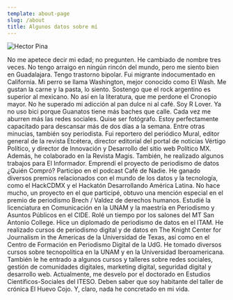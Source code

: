 ```yaml
---
template: about-page
slug: /about
title: Algunos datos sobre mí
---
```



![Hector Pina](/assets/yop.jpg "Hector Pina")

No me apetece decir mi edad; no pregunten. He cambiado de nombre tres veces. No tengo arraigo en ningún rincón del mundo, pero me siento bien en Guadalajara. Tengo trastorno bipolar. Fui migrante indocumentado en California. Mi perro se llama Washington, mejor conocido como El Wash. Me gustan la carne y la pasta, lo siento. Sostengo que el rock argentino es superior al mexicano. No así en la literatura, que me perdone el Cronopio mayor. No he superado mi adicción al pan dulce ni al café. Soy R Lover. Ya no uso bici porque Guanatos tiene más baches que calle. Cada vez me aburren más las redes sociales. Quise ser fotógrafo. Estoy perfectamente capacitado para descansar más de dos días a la semana. Entre otras minucias, también soy periodista. Fui reportero del periódico Mural, editor general de la revista Etcétera, director editorial del portal de noticias Vértigo Político, y director de Innovación y Desarrollo del sitio web Político MX. Además, he colaborado en la Revista Magis. También, he realizado algunos trabajos para El Informador. Emprendí el proyecto de periodismo de datos ¿Quién Compró? Participo en el podcast Café de Nadie. He ganado diversos premios relacionados con el mundo de los datos y la tecnología, como el HackCDMX y el Hackatón Desarrollando América Latina. No hace mucho, un proyecto en el que participé, obtuvo una mención especial en el premio de periodismo Brech / Valdez de derechos humanos. Estudié la licenciatura en Comunicación en la UNAM y la maestría en Periodismo y Asuntos Públicos en el CIDE. Rolé un tiempo por los salones del MT San Antonio College. Hice un diplomado de periodismo de datos en el ITAM. He realizado cursos de periodismo digital y de datos en The Knight Center for Journalism in the Americas de la Universidad de Texas, así como en el Centro de Formación en Periodismo Digital de la UdG. He tomado diversos cursos sobre tecnopolítica en la UNAM y en la Universidad Iberoamericana. También le he entrado a algunos cursos y talleres sobre redes sociales, gestión de comunidades digitales, marketing digital, seguridad digital y desarrollo web. Actualmente, me desvelo por el doctorado en Estudios Científicos-Sociales del ITESO. Deben saber que soy habitante del taller de crónica El Huevo Cojo. Y, claro, nada he concretado en mi vida.